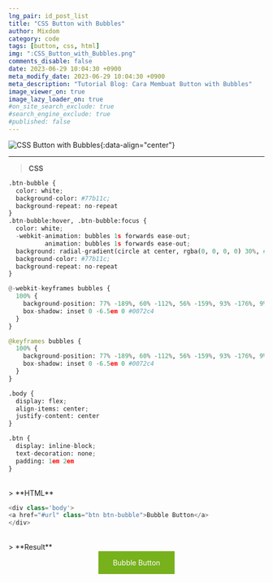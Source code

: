 ```yaml
---
lng_pair: id_post_list
title: "CSS Button with Bubbles"
author: Mixdom
category: code 
tags: [button, css, html]
img: ":CSS_Button_with_Bubbles.png"
comments_disable: false
date: 2023-06-29 10:04:30 +0900
meta_modify_date: 2023-06-29 10:04:30 +0900
meta_description: "Tutorial Blog: Cara Membuat Button with Bubbles"
image_viewer_on: true
image_lazy_loader_on: true
#on_site_search_exclude: true
#search_engine_exclude: true
#published: false
---
```


![CSS Button with Bubbles](:CSS_Button_with_Bubbles.png){:data-align="center"}

***

> **CSS**

```python
.btn-bubble {
  color: white;
  background-color: #77b11c;
  background-repeat: no-repeat
}
.btn-bubble:hover, .btn-bubble:focus {
  color: white;
  -webkit-animation: bubbles 1s forwards ease-out;
          animation: bubbles 1s forwards ease-out;
  background: radial-gradient(circle at center, rgba(0, 0, 0, 0) 30%, #eeeeff 60%, #eeeeff 65%, rgba(0, 0, 0, 0) 70%) 73% 146% / 0.63em 0.63em, radial-gradient(circle at center, rgba(0, 0, 0, 0) 30%, #eeeeff 60%, #eeeeff 65%, rgba(0, 0, 0, 0) 70%) 56% 107% / 0.9em 0.9em, radial-gradient(circle at center, rgba(0, 0, 0, 0) 30%, #eeeeff 60%, #eeeeff 65%, rgba(0, 0, 0, 0) 70%) 53% 81% / 1.02em 1.02em, radial-gradient(circle at center, rgba(0, 0, 0, 0) 30%, #eeeeff 60%, #eeeeff 65%, rgba(0, 0, 0, 0) 70%) 86% 144% / 1.02em 1.02em, radial-gradient(circle at center, rgba(0, 0, 0, 0) 30%, #eeeeff 60%, #eeeeff 65%, rgba(0, 0, 0, 0) 70%) 3% 109% / 0.66em 0.66em, radial-gradient(circle at center, rgba(0, 0, 0, 0) 30%, #eeeeff 60%, #eeeeff 65%, rgba(0, 0, 0, 0) 70%) 40% 80% / 0.57em 0.57em, radial-gradient(circle at center, rgba(0, 0, 0, 0) 30%, #eeeeff 60%, #eeeeff 65%, rgba(0, 0, 0, 0) 70%) 109% 136% / 1.08em 1.08em, radial-gradient(circle at center, rgba(0, 0, 0, 0) 30%, #eeeeff 60%, #eeeeff 65%, rgba(0, 0, 0, 0) 70%) -9% 141% / 1.03em 1.03em, radial-gradient(circle at center, rgba(0, 0, 0, 0) 30%, #eeeeff 60%, #eeeeff 65%, rgba(0, 0, 0, 0) 70%) 74% 111% / 0.76em 0.76em, radial-gradient(circle at center, rgba(0, 0, 0, 0) 30%, #eeeeff 60%, #eeeeff 65%, rgba(0, 0, 0, 0) 70%) 101% 111% / 0.7em 0.7em, radial-gradient(circle at center, rgba(0, 0, 0, 0) 30%, #eeeeff 60%, #eeeeff 65%, rgba(0, 0, 0, 0) 70%) 74% 144% / 0.9em 0.9em;
  background-color: #77b11c;
  background-repeat: no-repeat
}

@-webkit-keyframes bubbles {
  100% {
    background-position: 77% -189%, 60% -112%, 56% -159%, 93% -176%, 9% -297%, 47% -114%, 108% -172%, -2% -205%, 75% -286%, 91% -127%, 70% 6%;
    box-shadow: inset 0 -6.5em 0 #0072c4
  }
}

@keyframes bubbles {
  100% {
    background-position: 77% -189%, 60% -112%, 56% -159%, 93% -176%, 9% -297%, 47% -114%, 108% -172%, -2% -205%, 75% -286%, 91% -127%, 70% 6%;
    box-shadow: inset 0 -6.5em 0 #0072c4
  }
}

.body {
  display: flex;
  align-items: center;
  justify-content: center
}

.btn {
  display: inline-block;
  text-decoration: none;
  padding: 1em 2em
}
```

<br/>
> **HTML**

```python
<div class='body'>
<a href="#url" class="btn btn-bubble">Bubble Button</a>
</div>
```

<br/>
> **Result**

<style>
.btn-bubble {
  color: white;
  background-color: #77b11c;
  background-repeat: no-repeat
}
.btn-bubble:hover, .btn-bubble:focus {
  color: white;
  -webkit-animation: bubbles 1s forwards ease-out;
          animation: bubbles 1s forwards ease-out;
  background: radial-gradient(circle at center, rgba(0, 0, 0, 0) 30%, #eeeeff 60%, #eeeeff 65%, rgba(0, 0, 0, 0) 70%) 73% 146% / 0.63em 0.63em, radial-gradient(circle at center, rgba(0, 0, 0, 0) 30%, #eeeeff 60%, #eeeeff 65%, rgba(0, 0, 0, 0) 70%) 56% 107% / 0.9em 0.9em, radial-gradient(circle at center, rgba(0, 0, 0, 0) 30%, #eeeeff 60%, #eeeeff 65%, rgba(0, 0, 0, 0) 70%) 53% 81% / 1.02em 1.02em, radial-gradient(circle at center, rgba(0, 0, 0, 0) 30%, #eeeeff 60%, #eeeeff 65%, rgba(0, 0, 0, 0) 70%) 86% 144% / 1.02em 1.02em, radial-gradient(circle at center, rgba(0, 0, 0, 0) 30%, #eeeeff 60%, #eeeeff 65%, rgba(0, 0, 0, 0) 70%) 3% 109% / 0.66em 0.66em, radial-gradient(circle at center, rgba(0, 0, 0, 0) 30%, #eeeeff 60%, #eeeeff 65%, rgba(0, 0, 0, 0) 70%) 40% 80% / 0.57em 0.57em, radial-gradient(circle at center, rgba(0, 0, 0, 0) 30%, #eeeeff 60%, #eeeeff 65%, rgba(0, 0, 0, 0) 70%) 109% 136% / 1.08em 1.08em, radial-gradient(circle at center, rgba(0, 0, 0, 0) 30%, #eeeeff 60%, #eeeeff 65%, rgba(0, 0, 0, 0) 70%) -9% 141% / 1.03em 1.03em, radial-gradient(circle at center, rgba(0, 0, 0, 0) 30%, #eeeeff 60%, #eeeeff 65%, rgba(0, 0, 0, 0) 70%) 74% 111% / 0.76em 0.76em, radial-gradient(circle at center, rgba(0, 0, 0, 0) 30%, #eeeeff 60%, #eeeeff 65%, rgba(0, 0, 0, 0) 70%) 101% 111% / 0.7em 0.7em, radial-gradient(circle at center, rgba(0, 0, 0, 0) 30%, #eeeeff 60%, #eeeeff 65%, rgba(0, 0, 0, 0) 70%) 74% 144% / 0.9em 0.9em;
  background-color: #77b11c;
  background-repeat: no-repeat
}

@-webkit-keyframes bubbles {
  100% {
    background-position: 77% -189%, 60% -112%, 56% -159%, 93% -176%, 9% -297%, 47% -114%, 108% -172%, -2% -205%, 75% -286%, 91% -127%, 70% 6%;
    box-shadow: inset 0 -6.5em 0 #0072c4
  }
}

@keyframes bubbles {
  100% {
    background-position: 77% -189%, 60% -112%, 56% -159%, 93% -176%, 9% -297%, 47% -114%, 108% -172%, -2% -205%, 75% -286%, 91% -127%, 70% 6%;
    box-shadow: inset 0 -6.5em 0 #0072c4
  }
}

.body {
  display: flex;
  align-items: center;
  justify-content: center
}

.btn {
  display: inline-block;
  text-decoration: none;
  padding: 1em 2em
  }
</style>

<div class='body'>
<a href="#url" class="btn btn-bubble">Bubble Button</a>
</div>
